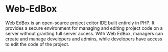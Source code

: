# Web-EdBox
Web EdBox is an open-source project editor IDE built entirely in PHP. It provides a secure environment for managing and editing project code on a server without granting full server access. With Web EdBox, managers can create and manage developers and admins, while developers have access to edit the code of the project.
